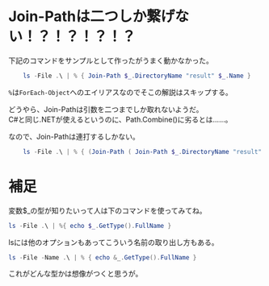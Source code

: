 # Join-Pathは二つしか繋げない！？！？！？！？

下記のコマンドをサンプルとして作ったがうまく動かなかった。  

```powershell
	ls -File .\ | % { Join-Path $_.DirectoryName "result" $_.Name }
```

`%`は`ForEach-Object`へのエイリアスなのでそこの解説はスキップする。

どうやら、Join-Pathは引数を二つまでしか取れないようだ。  
C#と同じ.NETが使えるというのに、Path.Combine()に劣るとは……。  

なので、Join-Pathは連打するしかない。

```powershell
	ls -File .\ | % { (Join-Path ( Join-Path $_.DirectoryName "result" ) $_.Name ) }
```

# 補足

変数$_の型が知りたいって人は下のコマンドを使ってみてね。  

``` powershell
ls -File .\ | %{ echo $_.GetType().FullName }
```

lsには他のオプションもあってこういう名前の取り出し方もある。

``` powershell
ls -File -Name .\ | % { echo &_.GetType().FullName }
```

これがどんな型かは想像がつくと思うが。
